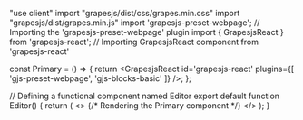 "use client"
import "grapesjs/dist/css/grapes.min.css"
import "grapesjs/dist/grapes.min.js"
import 'grapesjs-preset-webpage'; // Importing the 'grapesjs-preset-webpage' plugin
import { GrapesjsReact } from 'grapesjs-react'; // Importing GrapesjsReact component from 'grapesjs-react'

const Primary = () => {
  return <GrapesjsReact
    id='grapesjs-react'
    plugins={[
      'gjs-preset-webpage',
      'gjs-blocks-basic'
    ]}
  />;
};

// Defining a functional component named Editor
export default function Editor() {
  return (
    <>
      <Primary /> {/* Rendering the Primary component */}
    </>
  );
}

